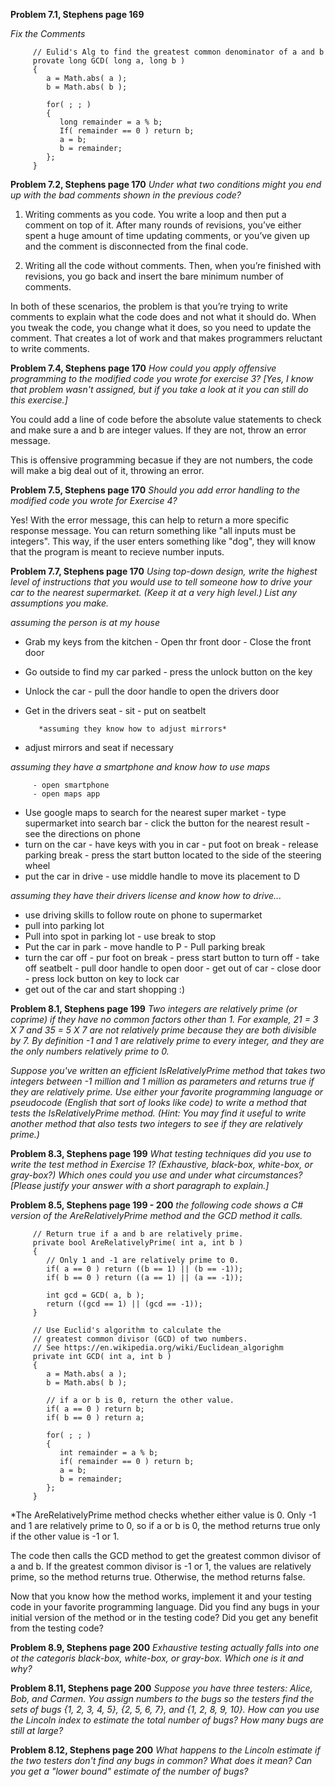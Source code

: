 **Problem 7.1, Stephens page 169**

*Fix the Comments* 

         // Eulid's Alg to find the greatest common denominator of a and b 
         provate long GCD( long a, long b )
         {
            a = Math.abs( a );
            b = Math.abs( b );

            for( ; ; )
            {
               long remainder = a % b;
               If( remainder == 0 ) return b;
               a = b;
               b = remainder;
            };
         }
      
**Problem 7.2, Stephens page 170**
*Under what two conditions might you end up with the bad comments shown in the previous code?*

1. Writing comments as you code. You write a loop and then put a comment on top of it. After many rounds of revisions, you’ve either spent a huge amount of time updating comments, or you’ve given up and the comment is disconnected from the final code.

2. Writing all the code without comments. Then, when you’re finished with revisions, you go back and insert the bare minimum number of comments. 

In both of these scenarios, the problem is that you’re trying to write comments to explain what the code does and not what it should do. When you tweak the code, you change what it does, so you need to update the comment. That creates a lot of work and that makes programmers reluctant to write comments.

**Problem 7.4, Stephens page 170**
*How could you apply offensive programming to the modified code you wrote for exercise 3? [Yes, I know that problem wasn't assigned, but if you take a look at it you can still do this exercise.]*

You could add a line of code before the absolute value statements to check and make sure a and b are integer values. If they are not, throw an error message. 

This is offensive programming becasue if they are not numbers, the code will make a big deal out of it, throwing an error. 

**Problem 7.5, Stephens page 170**
*Should you add error handling to the modified code you wrote for Exercise 4?*

Yes! With the error message, this can help to return a more specific response message. You can return something like "all inputs must be integers". This way, if the user enters something like "dog", they will know that the program is meant to recieve number inputs. 

**Problem 7.7, Stephens page 170**
*Using top-down design, write the highest level of instructions that you would use to tell someone how to drive your car to the nearest supermarket. (Keep it at a very high level.) List any assumptions you make.*

*assuming the person is at my house*

- Grab my keys from the kitchen 
         - Open thr front door
         - Close the front door 
- Go outside to find my car parked 
         - press the unlock button on the key
- Unlock the car
         - pull the door handle to open the drivers door
- Get in the drivers seat
         - sit 
         - put on seatbelt 
         
         *assuming they know how to adjust mirrors*
         
- adjust mirrors and seat if necessary 
         
*assuming they have a smartphone and know how to use maps*
       
         - open smartphone
         - open maps app
- Use google maps to search for the nearest super market 
         - type supermarket into search bar 
         - click the button for the nearest result 
         - see the directions on phone 
- turn on the car
         - have keys with you in car
         - put foot on break
         - release parking break 
         - press the start button located to the side of the steering wheel 
- put the car in drive 
         - use middle handle to move its placement to D
         
*assuming they have their drivers license and know how to drive...* 

- use driving skills to follow route on phone to supermarket
- pull into parking lot
- Pull into spot in parking lot
         - use break to stop 
- Put the car in park 
         - move handle to P
         - Pull parking break 
- turn the car off 
         - pur foot on break 
         - press start button to turn off
         - take off seatbelt 
         - pull door handle to open door 
         - get out of car
         - close door
         - press lock button on key to lock car
- get out of the car and start shopping :)

**Problem 8.1, Stephens page 199**
*Two integers are relatively prime (or coprime) if they have no common factors other than 1. For example, 21 = 3 X 7 and 35 = 5 X 7 are not relatively prime because they are both divisible by 7. By definition -1 and 1 are relatively prime to every integer, and they are the only numbers relatively prime to 0.*

*Suppose you've written an efficient IsRelativelyPrime method that takes two integers between -1 million and 1 million as parameters and returns true if they are relatively prime. Use either your favorite programming language or pseudocode (English that sort of looks like code) to write a method that tests the IsRelativelyPrime method. (Hint: You may find it useful to write another method that also tests two integers to see if they are relatively prime.)*

**Problem 8.3, Stephens page 199**
*What testing techniques did you use to write the test method in Exercise 1? (Exhaustive, black-box, white-box, or gray-box?) Which ones could you use and under what circumstances? [Please justify your answer with a short paragraph to explain.]*

**Problem 8.5, Stephens page 199 - 200**
*the following code shows a C# version of the AreRelativelyPrime method and the GCD method it calls.*


         // Return true if a and b are relatively prime.
         private bool AreRelativelyPrime( int a, int b )
         {
            // Only 1 and -1 are relatively prime to 0.
            if( a == 0 ) return ((b == 1) || (b == -1));
            if( b == 0 ) return ((a == 1) || (a == -1));

            int gcd = GCD( a, b );
            return ((gcd == 1) || (gcd == -1));
         }

         // Use Euclid's algorithm to calculate the
         // greatest common divisor (GCD) of two numbers.
         // See https://en.wikipedia.org/wiki/Euclidean_algorighm
         private int GCD( int a, int b )
         {
            a = Math.abs( a );
            b = Math.abs( b );

            // if a or b is 0, return the other value.
            if( a == 0 ) return b;
            if( b == 0 ) return a;

            for( ; ; )
            {
               int remainder = a % b;
               if( remainder == 0 ) return b;
               a = b;
               b = remainder;
            };
         }

*The AreRelativelyPrime method checks whether either value is 0. Only -1 and 1 are relatively prime to 0, so if a or b is 0, the method returns true only if the other value is -1 or 1.

The code then calls the GCD method to get the greatest common divisor of a and b. If the greatest common divisor is -1 or 1, the values are relatively prime, so the method returns true. Otherwise, the method returns false.

Now that you know how the method works, implement it and your testing code in your favorite programming language. Did you find any bugs in your initial version of the method or in the testing code? Did you get any benefit from the testing code?

**Problem 8.9, Stephens page 200**
*Exhaustive testing actually falls into one ot the categoris black-box, white-box, or gray-box. Which one is it and why?*

**Problem 8.11, Stephens page 200**
*Suppose you have three testers: Alice, Bob, and Carmen. You assign numbers to the bugs so the testers find the sets of bugs {1, 2, 3, 4, 5}, {2, 5, 6, 7}, and {1, 2, 8, 9, 10}. How can you use the Lincoln index to estimate the total number of bugs? How many bugs are still at large?*

**Problem 8.12, Stephens page 200**
*What happens to the Lincoln estimate if the two testers don't find any bugs in common? What does it mean? Can you get a "lower bound" estimate of the number of bugs?*

